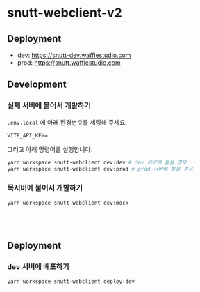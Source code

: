 # snutt-webclient-v2

## Deployment

- dev: https://snutt-dev.wafflestudio.com
- prod: https://snutt.wafflestudio.com

## Development

### 실제 서버에 붙어서 개발하기

`.env.local` 에 아래 환경변수를 세팅해 주세요.

```env
VITE_API_KEY=
```

그리고 아래 명령어를 실행합니다.

```sh
yarn workspace snutt-webclient dev:dev # dev 서버에 붙을 경우
yarn workspace snutt-webclient dev:prod # prod 서버에 붙을 경우
```

### 목서버에 붙어서 개발하기

```sh
yarn workspace snutt-webclient dev:mock
```

<br/><br/>

## Deployment

### dev 서버에 배포하기

```sh
yarn workspace snutt-webclient deploy:dev
```
